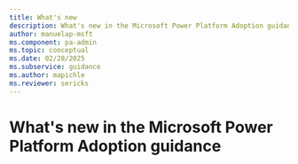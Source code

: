 ```yaml
---
title: What's new
description: What's new in the Microsoft Power Platform Adoption guidance
author: manuelap-msft
ms.component: pa-admin
ms.topic: conceptual
ms.date: 02/28/2025
ms.subservice: guidance
ms.author: mapichle
ms.reviewer: sericks
---
```


# What's new in the Microsoft Power Platform Adoption guidance